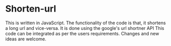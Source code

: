 # Shorten-url
This is written in JavaScript. The functionality of the code is that, it shortens a long url and vice-versa. It is done using the google's url shortner API
This code can be integrated as per the users requirements.
Changes and new ideas are welcome.
